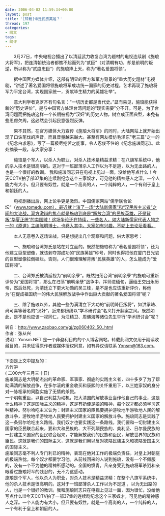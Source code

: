 ```yaml
---
date: 2006-04-02 11:59:34+00:00
layout: post
title: '[转载]谁是民族英雄？'
thread: 197
categories:
- 网文
tags:
- 网评
---
```


　　3月27日，中央电视台播出了以清廷武力收复台湾为题材的电视连续剧《施琅大将军》，把连清朝统治者都瞧不起而列为“贰臣”（对清朝有功，却是前明的叛逆，所以称为“贰度忠臣”）的施琅捧上天，称为“著名爱国将领”。  
  
　　据中国官方媒体介绍，这部有明显的官方和军方背景的“重大历史题材”电视剧，“讲述了著名爱国将领施琅将军成功统一国家的历史过程。艺术再现了施琅将军为平定台湾，实现国家统一，贡献毕生精力的英雄壮举”。  
  
　　意大利学者克罗齐有句名言：“一切历史都是当代史。”显而易见，施琅能获得新的“历史评价”，是与中国官方处理台湾问题的“现实需要”分不开。可是，为了台湾问题而把施琅这样一个长期被视为“汉奸”的历史人物，树立成正面典型，未免有些思虑欠周，这必然会引起民意强烈反弹。<!-- more -->  
  
　　果不其然，在官方媒体大力宣传《施琅大将军》的同时，大陆网站上就开始出现了口诛笔伐的声音，而且音量越来越大。甚至有网友模仿毛泽东"老三篇"之一的《纪念白求恩》，写了一篇极尽挖苦之能事，令人忍俊不住的《纪念施琅同志》。此处摘录一段，与大家分享：  
  
　　施琅是个军人，以杀人为职业，对杀人技术是精益求精：在八旗军系统中，他的杀人技术是很高明的。这对于一班鄙薄杀人工作以为不足道，以为无出路的人，也是一个很好的教训。 我和施琅同志只在电视上见过一面，没给他写点什么！今天CCTV拍了部37集的连续剧纪念这个三家奴才，可见他的精神感人之深。一个人能力有大小，但只要有奴性，就是一个高尚的人，一个纯粹的人，一个有利于皇上和朝廷的人。  
  
　　电视剧播出后，网上论争更是激烈。中国儒家网站“儒学联合论坛”（www.tomedu.com），最近就上演了一场“大陆新儒家”和“汉民族主义者”之间的大论战，双方激辩的焦点就是施琅到底是“解放台湾”的民族英雄，还是背叛“华夏正统”的卖国贼！这场争论还在持续，一些名人，如大陆新儒家代表人物之一的《原道》主编陈明博士，也卷入其中。大家如有兴趣，不妨上去论坛看看。  
  
　　本人无意卷入这场论战，只是想提出几个观察和问题，供大家思考：  
  
　　一、施琅和台湾郑氏是站在对立面的。既然把施琅称为“著名爱国将领”，还为他建立巨型塑像，就该剥夺郑成功的“民族英雄”称号，同时也得把他在厦门日光岩的巨型塑像拉倒砸烂。否则，人们很难理解背叛“民族英雄”的人，怎么能成为“爱国将领”。  
  
　　二、台湾郑氏被清廷视为“前明余孽”。既然扫荡台湾“前明余孽”的施琅可重新评价为“爱国将领”，那么在扫荡“前明余孽”战争中，挥师进缅甸，逼缅王交出永历帝，然后处死，为清廷立下更大功勋的吴三桂，是不是也应该重新评价，称他为“在促成祖国统一的伟大民族解放战争中作出巨大贡献的著名爱国将领”呢？  
  
　　三、除了施琅以外，其他一些为满清立下大功的“前明降臣叛将”，如洪承畴、尚可喜等著名的“汉奸”，近来都纷纷以“学术研讨会”名义打开翻案之风。既然如此，是不是也应该一视同仁，为汪精卫、周佛海等诸位先生举行“学术研讨会”呢？  
  
  
转自：http://www.zaobao.com/gj/zg060402_50..html  
作者：张从兴  
说明：Yonsm.NET 是一个非盈利目的的个人博客网站。转载此网文仅用于阅读收藏目的，并未征得原作者或媒体授权同意，如有异议请联系 Yonsm@163.com。  
  


* * *

  
下面是上文中提及的：  
方竹笋   
( 二00六年三月三十日)  
施琅同志是大明朝杰出的革命家、军事家、彻底的实践主义者，四十多岁了为了帮助满清的解放战争，在多尔滚的重金收买和康熙的关怀重用下，以三姓家奴的身分对一脉相承的同胞实施了无情的杀戮。  
一个明朝重臣，以自己利益为动机，把大清国的解放事业当作他自己的事业，这是什么精神？这是国际主义的精神，这是有奶便是娘的精神，每个奴才都必须学习这种精神。努尔哈吃主义认为：封建主义国家的臣民要拥护游牧地半游牧地人民的解放斗争，游牧地半游牧地人民要拥护封建主义国家的解放斗争。施琅同志是实践了这一条努尔哈吃主义路线。我们奴才也要实践这一条路线。我们要和一切封建主义国家的臣民联合起来，要和大和民族的、大不列颠民族的、美利坚、日尔曼民族的一封建主义国家的臣民联合起来，才能解放我们的民族和臣民，解放世界的民族和臣民。这就是我们的国际主义，这就是我们用以反对狭隘民族主义和狭隘爱国主义的国际主义。  
施琅同志毫不利人专门利已的精神，表现在他对工作的极端负责任，对皇上对朝庭的极端热忱。每个奴才都要学习他。从前线回来的人说到施琅，没有一个不佩服的，没有一个不为他的精神所感动的。全国的愤青，凡亲身受到施琅将军杀戮和亲眼看过施琅将军的残忍的，无不为这感动。  
施琅是个军人，他以杀人为职业，对杀人技术是精益求精：在整个八旗军系统中，他的杀人技术是很高明的。这对于一班鄙薄杀人工作以为不足道 ，以为无出路的人，也是一个很好的教训。我和施琅同志只在电视上见过一面，因为很忙，没给他写点什么!!!今天CCTV拍了一部37集的连续剧纪念这个三家奴才，可见他的精神感人之深。一个人能力有大小，但只要有奴性，就是一个高尚的人，一个纯粹的人，一个有利于皇上和朝庭的人。
